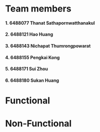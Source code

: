 # Team members
#### 1. 6488077 Thanat Sathapornwatthanakul
#### 2. 6488121 Hao Huang
#### 3. 6488143 Nichapat Thumrongpowarat
#### 4. 6488155 Pengkai Kong
#### 5. 6488171 Sui Zhou
#### 6. 6488180 Sukan Huang

# Functional

# Non-Functional
